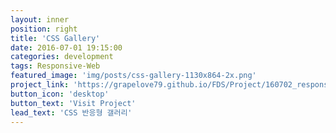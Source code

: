```yaml
---
layout: inner
position: right
title: 'CSS Gallery'
date: 2016-07-01 19:15:00
categories: development
tags: Responsive-Web
featured_image: 'img/posts/css-gallery-1130x864-2x.png'
project_link: 'https://grapelove79.github.io/FDS/Project/160702_responsive_gallery/index.html'
button_icon: 'desktop'
button_text: 'Visit Project'
lead_text: 'CSS 반응형 갤러리'
---
```

